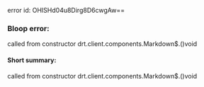 error id: OHISHd04u8Dirg8D6cwgAw==
### Bloop error:

called from constructor drt.client.components.Markdown$.<init>()void
#### Short summary: 

called from constructor drt.client.components.Markdown$.<init>()void
